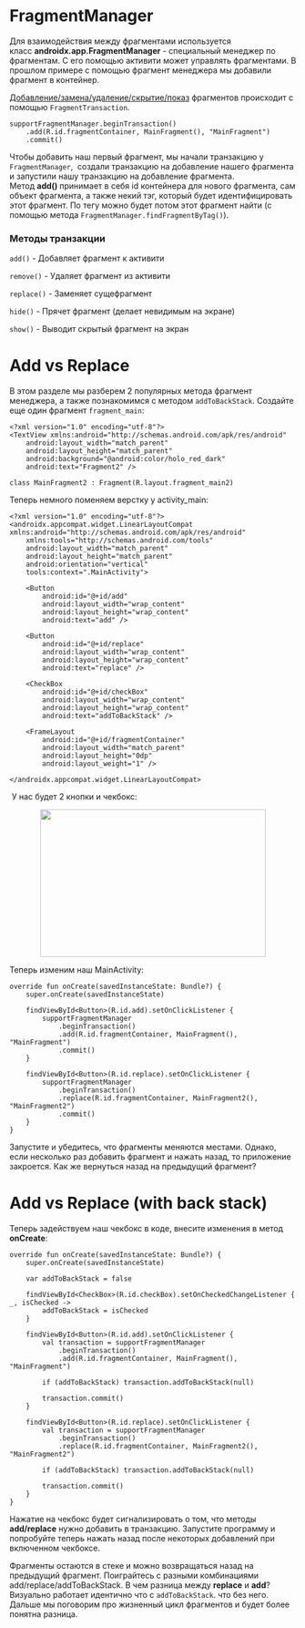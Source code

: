 <h1>FragmentManager</h1>

<p>Для взаимодействия между фрагментами используется класс <strong>androidx.app.FragmentManager</strong> - специальный менеджер по фрагментам. С его помощью активити может управлять фрагментами. В прошлом примере с помощью фрагмент менеджера мы добавили фрагмент в контейнер.</p>

<p><u>Добавление/замена/удаление/скрытие/показ</u> фрагментов происходит с помощью <code>FragmentTransaction</code>.</p>

<pre><code>supportFragmentManager.beginTransaction()
    .add(R.id.fragmentContainer, MainFragment(), "MainFragment")
    .commit()</code></pre>

<p>Чтобы добавить наш первый фрагмент, мы начали транзакцию у <code>FragmentManager</code>,  создали транзакцию на добавление нашего фрагмента и запустили нашу транзакцию на добавление фрагмента. Метод <strong>add() </strong>принимает в себя id контейнера для нового фрагмента, сам объект фрагмента, а также некий тэг, который будет идентифицировать этот фрагмент. По тегу можно будет потом этот фрагмент найти (с помощью метода <code>FragmentManager.findFragmentByTag()</code>).</p>

<h3>Методы транзакции</h3>

<p><code>add()</code> - Добавляет фрагмент к активити</p>

<p><code>remove()</code> - Удаляет фрагмент из активити</p>

<p><code>replace()</code> - Заменяет сущефрагмент </p>

<p><code>hide()</code> - Прячет фрагмент (делает невидимым на экране)</p>

<p><code>show()</code> - Выводит скрытый фрагмент на экран</p>





<h1>Add vs Replace</h1>

<p>В этом разделе мы разберем 2 популярных метода фрагмент менеджера, а также познакомимся с методом <code>addToBackStack</code>. Создайте еще один фрагмент <code>fragment_main</code>:  </p>

<pre><code>&lt;?xml version="1.0" encoding="utf-8"?&gt;
&lt;TextView xmlns:android="http://schemas.android.com/apk/res/android"
    android:layout_width="match_parent"
    android:layout_height="match_parent"
    android:background="@android:color/holo_red_dark"
    android:text="Fragment2" /&gt;</code></pre>

<pre><code>class MainFragment2 : Fragment(R.layout.fragment_main2)</code></pre>

<p>Теперь немного поменяем верстку у activity_main:</p>

<pre><code>&lt;?xml version="1.0" encoding="utf-8"?&gt;
&lt;androidx.appcompat.widget.LinearLayoutCompat xmlns:android="http://schemas.android.com/apk/res/android"
    xmlns:tools="http://schemas.android.com/tools"
    android:layout_width="match_parent"
    android:layout_height="match_parent"
    android:orientation="vertical"
    tools:context=".MainActivity"&gt;

    &lt;Button
        android:id="@+id/add"
        android:layout_width="wrap_content"
        android:layout_height="wrap_content"
        android:text="add" /&gt;

    &lt;Button
        android:id="@+id/replace"
        android:layout_width="wrap_content"
        android:layout_height="wrap_content"
        android:text="replace" /&gt;

    &lt;CheckBox
        android:id="@+id/checkBox"
        android:layout_width="wrap_content"
        android:layout_height="wrap_content"
        android:text="addToBackStack" /&gt;

    &lt;FrameLayout
        android:id="@+id/fragmentContainer"
        android:layout_width="match_parent"
        android:layout_height="0dp"
        android:layout_weight="1" /&gt;

&lt;/androidx.appcompat.widget.LinearLayoutCompat&gt;</code></pre>

<p> У нас будет 2 кнопки и чекбокс:</p>

<p style="text-align: center;"><img alt="" height="259" name="image.png" src="https://ucarecdn.com/17299290-f3ba-4936-aec5-4806df0c7c6a/" width="396"></p>

<p>Теперь изменим наш MainActivity:</p>

<pre><code>override fun onCreate(savedInstanceState: Bundle?) {
    super.onCreate(savedInstanceState)

    findViewById&lt;Button&gt;(R.id.add).setOnClickListener {
        supportFragmentManager
            .beginTransaction()
            .add(R.id.fragmentContainer, MainFragment(), "MainFragment")
            .commit()
    }

    findViewById&lt;Button&gt;(R.id.replace).setOnClickListener {
        supportFragmentManager
            .beginTransaction()
            .replace(R.id.fragmentContainer, MainFragment2(), "MainFragment2")
            .commit()
    }
}</code></pre>

<p>Запустите и убедитесь, что фрагменты меняются местами. Однако, если несколько раз добавить фрагмент и нажать назад, то приложение закроется. Как же вернуться назад на предыдущий фрагмент?  </p>





<h1>Add vs Replace (with back stack)</h1>

<p>Теперь задействуем наш чекбокс в коде, внесите изменения в метод <strong>onCreate</strong>: </p>

<pre><code>override fun onCreate(savedInstanceState: Bundle?) {
    super.onCreate(savedInstanceState)

    var addToBackStack = false

    findViewById&lt;CheckBox&gt;(R.id.checkBox).setOnCheckedChangeListener { _, isChecked -&gt;
        addToBackStack = isChecked
    }

    findViewById&lt;Button&gt;(R.id.add).setOnClickListener {
        val transaction = supportFragmentManager
            .beginTransaction()
            .add(R.id.fragmentContainer, MainFragment(), "MainFragment")

        if (addToBackStack) transaction.addToBackStack(null)

        transaction.commit()
    }

    findViewById&lt;Button&gt;(R.id.replace).setOnClickListener {
        val transaction = supportFragmentManager
            .beginTransaction()
            .replace(R.id.fragmentContainer, MainFragment2(), "MainFragment2")

        if (addToBackStack) transaction.addToBackStack(null)

        transaction.commit()
    }
}</code></pre>

<p>Нажатие на чекбокс будет сигнализировать о том, что методы <strong>add/replace</strong> нужно добавить в транзакцию. Запустите программу и попробуйте теперь нажать назад после некоторых добавлений при включенном чекбоксе. </p>

<p>Фрагменты остаются в стеке и можно возвращаться назад на предыдущий фрагмент. Поиграйтесь с разными комбинациями add/replace/addToBackStack. В чем разница между <strong>replace</strong> и <strong>add</strong>? Визуально работает идентично что с <code>addToBackStack</code>. что без него. Дальше мы поговорим про жизненный цикл фрагментов и будет более понятна разница. </p>


